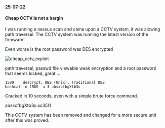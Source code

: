 #### 25-07-22
#### Cheap CCTV is not a bargin

I was running a nessus scan and came upon a CCTV system, it was alowing path traversal. The CCTV system was running the latest version of the firmware!

Even worse is the root password was DES encrypted

![cheap_cctv_exploit](https://wanatry.github.io/images/1_cheap_cctv.png)

path traversal, passwd file viewable weak encryption and a root password that seems locked, great ...


```text
1500 	descrypt, DES (Unix), Traditional DES 
hashcat -m 1500 -a 3 absxcfbgXtb3o
```

Cracked in 10 seconds, even with a simple brute force command.

absxcfbgXtb3o:xc3511


This CCTV system has been removed and changed for a more secure unit after this was proved.
